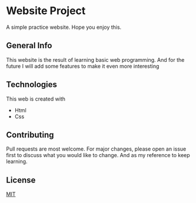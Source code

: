 # Website Project
A simple practice website. Hope you enjoy this.

## General Info
This website is the result of learning basic web programming. And for the future I will add some features to make it even more interesting

## Technologies
This web is created with
* Html
* Css

## Contributing
Pull requests are most welcome. For major changes, please open an issue first
to discuss what you would like to change. And as my reference to keep learning.

## License

[MIT](https://github.com/irsdr/irsdr.github.io/blob/a401ef45ed15ddd40308dc3d8c13209cc1943946/LICENSE)
